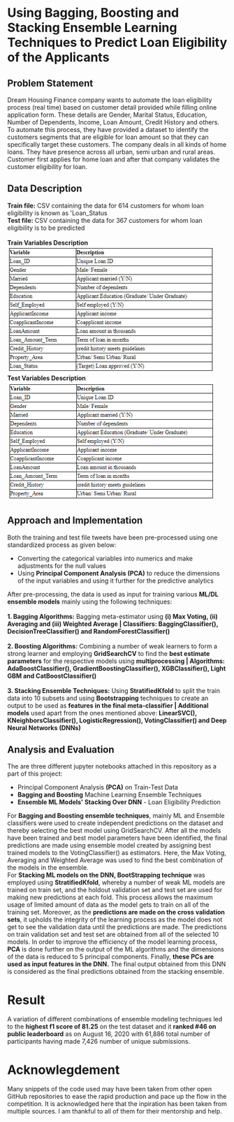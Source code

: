 # Using Bagging, Boosting and Stacking Ensemble Learning Techniques to Predict Loan Eligibility of the Applicants

## Problem Statement
Dream Housing Finance company wants to automate the loan eligibility process (real time) based on customer detail provided while filling online application form. These details are Gender, Marital Status, Education, Number of Dependents, Income, Loan Amount, Credit History and others. To automate this process, they have provided a dataset to identify the customers segments that are eligible for loan amount so that they can specifically target these customers. The company deals in all kinds of home loans. They have presence across all urban, semi urban and rural areas. Customer first applies for home loan and after that company validates the customer eligibility for loan.

## Data Description
 **Train file:** CSV containing the data for 614 customers for whom loan eligibility is known as 'Loan_Status<br/>
 **Test file:** CSV containing the data for 367 customers for whom loan eligibility is to be predicted<br/><br/>
 **Train Variables Description**<br/>
 ![Train variables](https://github.com/akshaydnicator/Ensemble-Techniques-Bagging-Boosting-Stacking/blob/master/Train%20variables%20screenshot.jpg)<br/>
 **Test Variables Description**<br/>
 ![Test variables](https://github.com/akshaydnicator/Ensemble-Techniques-Bagging-Boosting-Stacking/blob/master/Test%20variables%20screenshot.png)<br/>

## Approach and Implementation
Both the training and test file tweets have been pre-processed using one standardized process as given below:
 - Converting the categorical variables into numerics and make adjustments for the null values
 - Using **Principal Component Analysis (PCA)** to reduce the dimensions of the input variables and using it further for the predictive analytics<br/>

After pre-processing, the data is used as input for training various **ML/DL ensemble models** mainly using the following techniques:<br/><br/>
**1.    Bagging Algorithms:** Bagging meta-estimator using **(i) Max Voting, (ii) Averaging and (iii) Weighted Average | Classifiers: BaggingClassifier(), DecisionTreeClassifier() and RandomForestClassifier() <br/><br/>**
**2.    Boosting Algorithms:** Combining a number of weak learners to form a strong learner and employing **GridSearchCV** to find the **best estimate parameters** for the respective models using  **multiprocessing | Algorithms: AdaBoostClassifier(), GradientBoostingClassifier(), XGBClassifier(), Light GBM and CatBoostClassifier()<br/><br/>**
**3.    Stacking Ensemble Techniques:** Using **StratifiedKfold** to split the train data into 10 subsets and using **Bootstrapping** techniques to create an output to be used as **features in the final meta-classifier | Additional models** used apart from the ones mentioned above: **LinearSVC(), KNeighborsClassifier(), LogisticRegression(), VotingClassifier() and Deep Neural Networks (DNNs)<br/>**
 
## Analysis and Evaluation
The are three different jupyter notebooks attached in this repository as a part of this project:<br/>
 - Principal Component Analysis **(PCA)** on Train-Test Data
 - **Bagging and Boosting** Machine Learning Ensemble Techniques
 - **Ensemble ML Models' Stacking Over DNN** - Loan Eligibility Prediction<br/>

For **Bagging and Boosting ensemble techniques**, mainly ML and Ensemble classifiers were used to create independent predictions on the dataset and thereby selecting the best model using GridSearchCV. After all the models have been trained and best model parameters have been identified, the final predictions are made using ensemble model created by assigning best trained models to the VotingClassifier() as estimators. Here, the Max Voting, Averaging and Weighted Average was used to find the best combination of the models in the ensemble.<br/>
For **Stacking ML models on the DNN, BootStrapping technique** was employed using **StratifiedKfold**, whereby a number of weak ML models are trained on train set, and the holdout validation set and test set are used for making new predictions at each fold. This process allows the maximum usage of limited amount of data as the model gets to train on all of the training set. Moreover, as the **predictions are made on the cross validation sets**, it upholds the integrity of the learning process as the model does not get to see the validation data until the predictions are made. The predictions on train validation set and test set are obtained from all of the selected 10 models. In order to improve the efficiency of the model learning process, **PCA** is done further on the output of the ML algorithms and the dimensions of the data is reduced to 5 principal components. Finally, **these PCs are used as input features in the DNN.** The final output obtained from this DNN is considered as the final predictions obtained from the stacking ensemble.          

# Result
A variation of different combinations of ensemble modeling techniques led to the **highest f1 score of 81.25** on the test dataset and it **ranked #46 on public leaderboard** as on August 16, 2020 with 61,886 total number of participants having made 7,426 number of unique submissions.

# Acknowlegdement
Many snippets of the code used may have been taken from other open GitHub repositories to ease the rapid production and pace up the flow in the competition. It is acknowledged here that the inpiration has been taken from multiple sources. I am thankful to all of them for their mentorship and help.